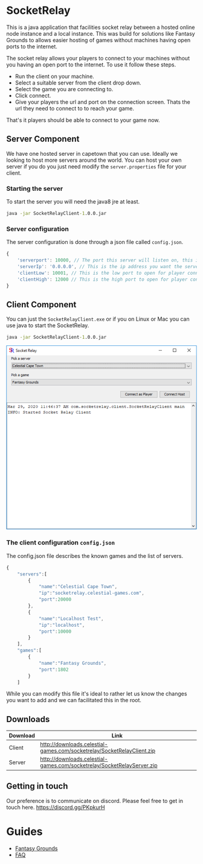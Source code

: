 # SocketRelay

This is a java application that facilities socket relay between a hosted online node instance and a local instance. This was build for solutions like Fantasy Grounds to allows easier hosting of games without machines having open ports to the internet.

The socket relay allows your players to connect to your machines without you having an open port to the internet. To use it follow these steps.

* Run the client on your machine.
* Select a suitable server from the client drop down.
* Select the game you are connecting to.
* Click connect.
* Give your players the url and port on the connection screen. Thats the url they need to connect to to reach your game.

That's it players should be able to connect to your game now.

## Server Component

We have one hosted server in capetown that you can use. Ideally we looking to host more servers around the world. You can host your own server if you do you just need modify the `server.properties` file for your client.

### Starting the server

To start the server you will need the java8 jre at least.

```cmd
java -jar SocketRelayClient-1.0.0.jar
```

### Server configuration

The server configuration is done through a json file called `config.json`.

```js
{
	'serverport': 10000, // The port this server will listen on, this is the port the client connects to.
	'serverIp': '0.0.0.0', // This is the ip address you want the server to bind to 0.0.0.0 will bind to all available interfaces
	'clientLow': 10001, // This is the low port to open for player connection.
	'clientHigh': 12000 // This is the high port to open for player connection.
}
```

## Client Component

You can just the `SocketRelayClient.exe` or if you on Linux or Mac you can use java to start the SocketRelay.

```cmd
java -jar SocketRelayClient-1.0.0.jar
```

![client](/images/client.png)

### The client configuration `config.json`

The config.json file describes the known games and the list of servers.

```js
{
	"servers":[
		{
			"name":"Celestial Cape Town",
			"ip":"socketrelay.celestial-games.com",
			"port":20000
		},
		{
			"name":"Localhost Test",
			"ip":"localhost",
			"port":10000
		}
	],
	"games":[
		{
			"name":"Fantasy Grounds",
			"port":1802
		}
	]
```

While you can modify this file it's ideal to rather let us know the changes you want to add and we can facilitated this in the root.

## Downloads

Download | Link
-------- | -------------
Client   | http://downloads.celestial-games.com/socketrelay/SocketRelayClient.zip
Server   | http://downloads.celestial-games.com/socketrelay/SocketRelayServer.zip

## Getting in touch

Our preference is to communicate on discord. Please feel free to get in touch here. https://discord.gg/PKpkurH

# Guides

* [Fantasy Grounds](docs/fantasygrounds.md)
* [FAQ](docs/faq.md)
